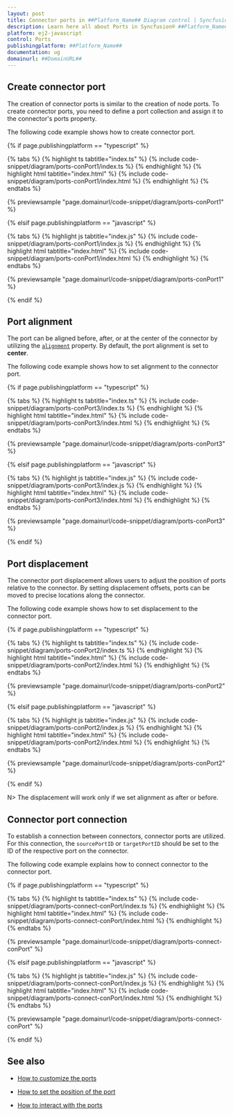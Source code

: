 ```yaml
---
layout: post
title: Connector ports in ##Platform_Name## Diagram control | Syncfusion®
description: Learn here all about Ports in Syncfusion® ##Platform_Name## Diagram control of Syncfusion Essential® JS 2 and more.
platform: ej2-javascript
control: Ports 
publishingplatform: ##Platform_Name##
documentation: ug
domainurl: ##DomainURL##
---
```


## Create connector port

The creation of connector ports is similar to the creation of node ports. To create connector ports, you need to define a port collection and assign it to the connector's ports property. 

The following code example shows how to create connector port.

{% if page.publishingplatform == "typescript" %}

{% tabs %}
{% highlight ts tabtitle="index.ts" %}
{% include code-snippet/diagram/ports-conPort1/index.ts %}
{% endhighlight %}
{% highlight html tabtitle="index.html" %}
{% include code-snippet/diagram/ports-conPort1/index.html %}
{% endhighlight %}
{% endtabs %}
          
{% previewsample "page.domainurl/code-snippet/diagram/ports-conPort1" %}

{% elsif page.publishingplatform == "javascript" %}

{% tabs %}
{% highlight js tabtitle="index.js" %}
{% include code-snippet/diagram/ports-conPort1/index.js %}
{% endhighlight %}
{% highlight html tabtitle="index.html" %}
{% include code-snippet/diagram/ports-conPort1/index.html %}
{% endhighlight %}
{% endtabs %}
          
{% previewsample "page.domainurl/code-snippet/diagram/ports-conPort1" %}

{% endif %}


## Port alignment

The port can be aligned before, after, or at the center of the connector by utilizing the [`alignment`](../../api/diagram/portAlignment/) property. By default, the port alignment is set to **center**.

The following code example shows how to set alignment to the connector port.

{% if page.publishingplatform == "typescript" %}

{% tabs %}
{% highlight ts tabtitle="index.ts" %}
{% include code-snippet/diagram/ports-conPort3/index.ts %}
{% endhighlight %}
{% highlight html tabtitle="index.html" %}
{% include code-snippet/diagram/ports-conPort3/index.html %}
{% endhighlight %}
{% endtabs %}
          
{% previewsample "page.domainurl/code-snippet/diagram/ports-conPort3" %}

{% elsif page.publishingplatform == "javascript" %}

{% tabs %}
{% highlight js tabtitle="index.js" %}
{% include code-snippet/diagram/ports-conPort3/index.js %}
{% endhighlight %}
{% highlight html tabtitle="index.html" %}
{% include code-snippet/diagram/ports-conPort3/index.html %}
{% endhighlight %}
{% endtabs %}
          
{% previewsample "page.domainurl/code-snippet/diagram/ports-conPort3" %}

{% endif %}



## Port displacement

The connector port displacement allows users to adjust the position of ports relative to the connector. By setting displacement offsets, ports can be moved to precise locations along the connector.

The following code example shows how to set displacement to the connector port.

{% if page.publishingplatform == "typescript" %}

{% tabs %}
{% highlight ts tabtitle="index.ts" %}
{% include code-snippet/diagram/ports-conPort2/index.ts %}
{% endhighlight %}
{% highlight html tabtitle="index.html" %}
{% include code-snippet/diagram/ports-conPort2/index.html %}
{% endhighlight %}
{% endtabs %}
          
{% previewsample "page.domainurl/code-snippet/diagram/ports-conPort2" %}

{% elsif page.publishingplatform == "javascript" %}

{% tabs %}
{% highlight js tabtitle="index.js" %}
{% include code-snippet/diagram/ports-conPort2/index.js %}
{% endhighlight %}
{% highlight html tabtitle="index.html" %}
{% include code-snippet/diagram/ports-conPort2/index.html %}
{% endhighlight %}
{% endtabs %}
          
{% previewsample "page.domainurl/code-snippet/diagram/ports-conPort2" %}

{% endif %}


N> The displacement will work only if we set alignment as after or before.

## Connector port connection

To establish a connection between connectors, connector ports are utilized. For this connection, the `sourcePortID` or `targetPortID` should be set to the ID of the respective port on the connector.

The following code example explains how to connect connector to the connector port.


{% if page.publishingplatform == "typescript" %}

{% tabs %}
{% highlight ts tabtitle="index.ts" %}
{% include code-snippet/diagram/ports-connect-conPort/index.ts %}
{% endhighlight %}
{% highlight html tabtitle="index.html" %}
{% include code-snippet/diagram/ports-connect-conPort/index.html %}
{% endhighlight %}
{% endtabs %}
          
{% previewsample "page.domainurl/code-snippet/diagram/ports-connect-conPort" %}

{% elsif page.publishingplatform == "javascript" %}

{% tabs %}
{% highlight js tabtitle="index.js" %}
{% include code-snippet/diagram/ports-connect-conPort/index.js %}
{% endhighlight %}
{% highlight html tabtitle="index.html" %}
{% include code-snippet/diagram/ports-connect-conPort/index.html %}
{% endhighlight %}
{% endtabs %}
          
{% previewsample "page.domainurl/code-snippet/diagram/ports-connect-conPort" %}

{% endif %}

## See also

* [How to customize the ports](./ports-appearance)

* [How to set the position of the port](./ports-positioning)

* [How to interact with the ports](./ports-interaction)